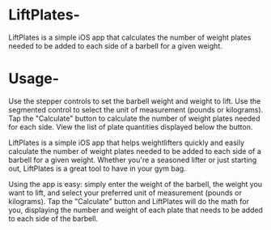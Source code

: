 # LiftPlates-
LiftPlates is a simple iOS app that calculates the number of weight plates needed to be added to each side of a barbell for a given weight.

# Usage-
Use the stepper controls to set the barbell weight and weight to lift.
Use the segmented control to select the unit of measurement (pounds or kilograms).
Tap the "Calculate" button to calculate the number of weight plates needed for each side.
View the list of plate quantities displayed below the button.

LiftPlates is a simple iOS app that helps weightlifters quickly and easily calculate the number of weight plates needed to be added to each side of a barbell for a given weight. Whether you're a seasoned lifter or just starting out, LiftPlates is a great tool to have in your gym bag.

Using the app is easy: simply enter the weight of the barbell, the weight you want to lift, and select your preferred unit of measurement (pounds or kilograms). Tap the "Calculate" button and LiftPlates will do the math for you, displaying the number and weight of each plate that needs to be added to each side of the barbell.
